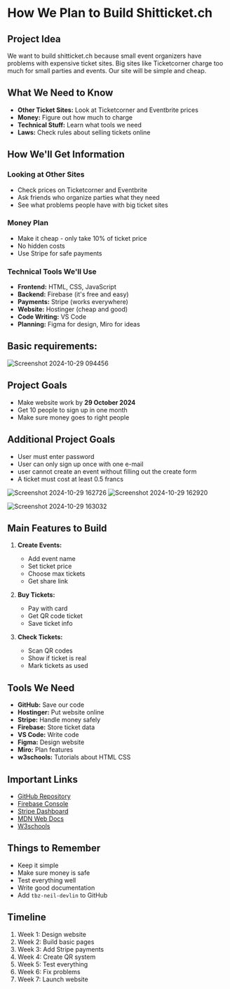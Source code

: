 # How We Plan to Build Shitticket.ch

## Project Idea
We want to build shitticket.ch because small event organizers have problems with expensive ticket sites. Big sites like Ticketcorner charge too much for small parties and events. Our site will be simple and cheap.

## What We Need to Know
* **Other Ticket Sites:** Look at Ticketcorner and Eventbrite prices
* **Money:** Figure out how much to charge
* **Technical Stuff:** Learn what tools we need
* **Laws:** Check rules about selling tickets online

## How We'll Get Information
### Looking at Other Sites
* Check prices on Ticketcorner and Eventbrite
* Ask friends who organize parties what they need
* See what problems people have with big ticket sites

### Money Plan
* Make it cheap - only take 10% of ticket price
* No hidden costs
* Use Stripe for safe payments

### Technical Tools We'll Use
* **Frontend:** HTML, CSS, JavaScript
* **Backend:** Firebase (it's free and easy)
* **Payments:** Stripe (works everywhere)
* **Website:** Hostinger (cheap and good)
* **Code Writing:** VS Code
* **Planning:** Figma for design, Miro for ideas

## Basic requirements:
![Screenshot 2024-10-29 094456](https://github.com/user-attachments/assets/b96d1a64-e000-44e0-b168-c90b3bed6b72)


## Project Goals
* Make website work by **29 October 2024**
* Get 10 people to sign up in one month
* Make sure money goes to right people

## Additional Project Goals
* User must enter password
* User can only sign up once with one e-mail
* user cannot create an event without filling out the create form
* A ticket must cost at least 0.5 francs

![Screenshot 2024-10-29 162726](https://github.com/user-attachments/assets/d8c94a66-3780-485f-931e-517fe341dd24)
![Screenshot 2024-10-29 162920](https://github.com/user-attachments/assets/73632487-05b7-4e96-9f59-e4f8f442e1ad)

![Screenshot 2024-10-29 163032](https://github.com/user-attachments/assets/1723e027-a376-4842-8cd4-665c96076eda)



## Main Features to Build
1. **Create Events:**
   * Add event name
   * Set ticket price
   * Choose max tickets
   * Get share link

2. **Buy Tickets:**
   * Pay with card
   * Get QR code ticket
   * Save ticket info

3. **Check Tickets:**
   * Scan QR codes
   * Show if ticket is real
   * Mark tickets as used

## Tools We Need
* **GitHub:** Save our code
* **Hostinger:** Put website online
* **Stripe:** Handle money safely
* **Firebase:** Store ticket data
* **VS Code:** Write code
* **Figma:** Design website
* **Miro:** Plan features
* **w3schools:** Tutorials about HTML CSS 

## Important Links
* [GitHub Repository](https://github.com/Nepomuk5665/ShitTicket)
* [Firebase Console](https://console.firebase.google.com/)
* [Stripe Dashboard](https://dashboard.stripe.com/)
* [MDN Web Docs](https://developer.mozilla.org/)
* [W3schools](https://www.w3schools.com/)

## Things to Remember
* Keep it simple
* Make sure money is safe
* Test everything well
* Write good documentation
* Add `tbz-neil-devlin` to GitHub

## Timeline
1. Week 1: Design website
2. Week 2: Build basic pages
3. Week 3: Add Stripe payments
4. Week 4: Create QR system
5. Week 5: Test everything
6. Week 6: Fix problems
7. Week 7: Launch website
